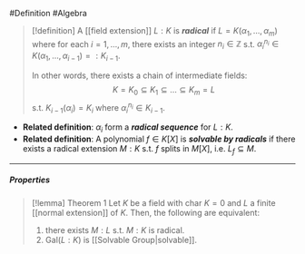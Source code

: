 #Definition #Algebra 

> [!definition]
> A [[field extension]] $L:K$ is ***radical*** if $L=K(\alpha_{1},\dots,\alpha_{m})$ where for each $i=1,\dots,m$, there exists an integer $n_{i}\in\mathbb{Z}$ s.t. $\alpha_{i}^{n_{i}}\in K(\alpha_{1},\dots,\alpha_{i-1})=:K_{i-1}$.
> 
> In other words, there exists a chain of intermediate fields: $$K=K_{0}\subseteq K_{1}\subseteq\dots \subseteq K_{m}=L$$s.t. $K_{i-1}(\alpha_{i})=K_{i}$ where $\alpha_{i}^{n_{i}}\in K_{i-1}$.
- **Related definition**: $\alpha_{i}$ form a ***radical sequence*** for $L:K$.
- **Related definition**: A polynomial $f\in K[X]$ is ***solvable by radicals*** if there exists a radical extension $M:K$ s.t. $f$ splits in $M[X]$, i.e. $L_{f}\subseteq M$.
---
##### Properties
> [!lemma] Theorem 1
> Let $K$ be a field with $\text{char }K=0$ and $L$ a finite [[normal extension]] of $K$. Then, the following are equivalent:
> 1. there exists $M:L$ s.t. $M:K$ is radical.
> 2. $\text{Gal}(L:K)$ is [[Solvable Group|solvable]].